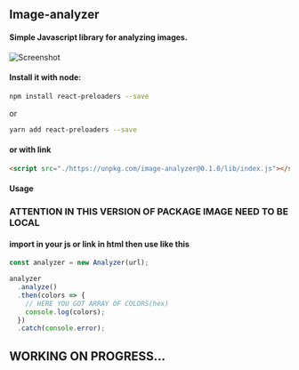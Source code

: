 ## Image-analyzer

#### Simple Javascript library for analyzing images.
![Screenshot](./rm/rm1.jpg)

#### Install it with node:

```bash
npm install react-preloaders --save
```

or

```bash
yarn add react-preloaders --save
```

#### or with link

```html
<script src="./https://unpkg.com/image-analyzer@0.1.0/lib/index.js"></script>
```

#### Usage

### ATTENTION IN THIS VERSION OF PACKAGE IMAGE NEED TO BE LOCAL

#### import in your js or link in html then use like this 

```js
const analyzer = new Analyzer(url);

analyzer
  .analyze()
  .then(colors => {
    // HERE YOU GOT ARRAY OF COLORS(hex)
    console.log(colors);
  })
  .catch(console.error);
```

## WORKING ON PROGRESS...
